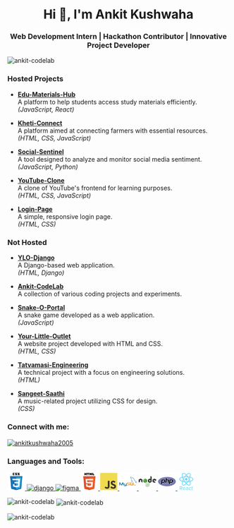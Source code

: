 <h1 align="center">Hi 👋, I'm Ankit Kushwaha</h1>
<h3 align="center">Web Development Intern | Hackathon Contributor | Innovative Project Developer</h3>

<p align="left"> <img src="https://komarev.com/ghpvc/?username=ankit-codelab&label=Profile%20views&color=0e75b6&style=flat" alt="ankit-codelab" /> </p>

### Hosted Projects

- **[Edu-Materials-Hub](https://your-link-to-edu-materials-hub.com)**  
  A platform to help students access study materials efficiently.  
  *(JavaScript, React)*

- **[Kheti-Connect](https://your-link-to-kheti-connect.com)**  
  A platform aimed at connecting farmers with essential resources.  
  *(HTML, CSS, JavaScript)*

- **[Social-Sentinel](https://your-link-to-social-sentinel.com)**  
  A tool designed to analyze and monitor social media sentiment.  
  *(JavaScript, Python)*

- **[YouTube-Clone](https://your-link-to-youtube-clone.com)**  
  A clone of YouTube's frontend for learning purposes.  
  *(HTML, CSS, JavaScript)*

- **[Login-Page](https://your-link-to-login-page.com)**  
  A simple, responsive login page.  
  *(HTML, CSS)*

### Not Hosted

- **[YLO-Django](https://github.com/your-username/YLO-Django)**  
  A Django-based web application.  
  *(HTML, Django)*

- **[Ankit-CodeLab](https://github.com/your-username/Ankit-CodeLab)**  
  A collection of various coding projects and experiments.

- **[Snake-O-Portal](https://github.com/your-username/Snake-O-Portal)**  
  A snake game developed as a web application.  
  *(JavaScript)*

- **[Your-Little-Outlet](https://github.com/your-username/Your-Little-Outlet)**  
  A website project developed with HTML and CSS.  
  *(HTML, CSS)*

- **[Tatvamasi-Engineering](https://github.com/your-username/Tatvamasi-Engineering)**  
  A technical project with a focus on engineering solutions.  
  *(HTML)*

- **[Sangeet-Saathi](https://github.com/your-username/Sangeet-Saathi)**  
  A music-related project utilizing CSS for design.  
  *(CSS)*

<h3 align="left">Connect with me:</h3>
<p align="left">
<a href="https://linkedin.com/in/ankitkushwaha2005" target="blank"><img align="center" src="https://raw.githubusercontent.com/rahuldkjain/github-profile-readme-generator/master/src/images/icons/Social/linked-in-alt.svg" alt="ankitkushwaha2005" height="30" width="40" /></a>
</p>

<h3 align="left">Languages and Tools:</h3>
<p align="left"> <a href="https://www.w3schools.com/css/" target="_blank" rel="noreferrer"> <img src="https://raw.githubusercontent.com/devicons/devicon/master/icons/css3/css3-original-wordmark.svg" alt="css3" width="40" height="40"/> </a> <a href="https://www.djangoproject.com/" target="_blank" rel="noreferrer"> <img src="https://cdn.worldvectorlogo.com/logos/django.svg" alt="django" width="40" height="40"/> </a> <a href="https://www.figma.com/" target="_blank" rel="noreferrer"> <img src="https://www.vectorlogo.zone/logos/figma/figma-icon.svg" alt="figma" width="40" height="40"/> </a> <a href="https://www.w3.org/html/" target="_blank" rel="noreferrer"> <img src="https://raw.githubusercontent.com/devicons/devicon/master/icons/html5/html5-original-wordmark.svg" alt="html5" width="40" height="40"/> </a> <a href="https://developer.mozilla.org/en-US/docs/Web/JavaScript" target="_blank" rel="noreferrer"> <img src="https://raw.githubusercontent.com/devicons/devicon/master/icons/javascript/javascript-original.svg" alt="javascript" width="40" height="40"/> </a> <a href="https://www.mysql.com/" target="_blank" rel="noreferrer"> <img src="https://raw.githubusercontent.com/devicons/devicon/master/icons/mysql/mysql-original-wordmark.svg" alt="mysql" width="40" height="40"/> </a> <a href="https://nodejs.org" target="_blank" rel="noreferrer"> <img src="https://raw.githubusercontent.com/devicons/devicon/master/icons/nodejs/nodejs-original-wordmark.svg" alt="nodejs" width="40" height="40"/> </a> <a href="https://www.php.net" target="_blank" rel="noreferrer"> <img src="https://raw.githubusercontent.com/devicons/devicon/master/icons/php/php-original.svg" alt="php" width="40" height="40"/> </a> <a href="https://reactjs.org/" target="_blank" rel="noreferrer"> <img src="https://raw.githubusercontent.com/devicons/devicon/master/icons/react/react-original-wordmark.svg" alt="react" width="40" height="40"/> </a> </p>

<p><img align="left" src="https://github-readme-stats.vercel.app/api/top-langs?username=ankit-codelab&show_icons=true&locale=en&layout=compact" alt="ankit-codelab" /></p>

<p>&nbsp;<img align="center" src="https://github-readme-stats.vercel.app/api?username=ankit-codelab&show_icons=true&title_color=000000&locale=en" alt="ankit-codelab" /></p>

<p><img align="center" src="https://github-readme-streak-stats.herokuapp.com/?user=ankit-codelab&" alt="ankit-codelab" /></p>

